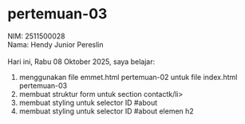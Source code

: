 # pertemuan-03

NIM: 2511500028<br>
Nama: Hendy Junior Pereslin<br><br>
Hari ini, Rabu 08 Oktober 2025, saya belajar:
<ol>
    <li>menggunakan file emmet.html pertemuan-02 untuk file index.html pertemuan-03</li>
    <li>membuat struktur form untuk section contactk/li>
    <li>membuat styling untuk selector ID #about</li>
    <li>membuat styling untuk selector ID #about elemen h2</li>
</ol>
